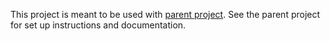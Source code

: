 This project is meant to be used with [parent project](https://github.com/sb-ncbr/protein-similarity-parent-project).
See the parent project for set up instructions and documentation.